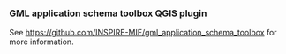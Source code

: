 ### GML application schema toolbox QGIS plugin


See https://github.com/INSPIRE-MIF/gml_application_schema_toolbox for more information.